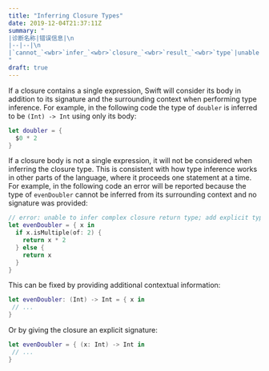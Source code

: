 ```yaml
---
title: "Inferring Closure Types"
date: 2019-12-04T21:37:11Z
summary: "
|诊断名称|错误信息|\n
|--|--|\n
|`cannot_`<wbr>`infer_`<wbr>`closure_`<wbr>`result_`<wbr>`type`|unable to infer [complex] closure return type; add explicit type to disambiguate|
"
draft: true
---
```


If a closure contains a single expression, Swift will consider its body in addition to its signature and the surrounding context when performing type inference. For example, in the following code the type of `doubler` is inferred to be `(Int) -> Int` using only its body:

```swift
let doubler = {
  $0 * 2
}
```

If a closure body is not a single expression, it will not be considered when inferring the closure type. This is consistent with how type inference works in other parts of the language, where it proceeds one statement at a time. For example, in the following code an error will be reported because the type of `evenDoubler` cannot be inferred from its surrounding context and no signature was provided:

```swift
// error: unable to infer complex closure return type; add explicit type to disambiguate
let evenDoubler = { x in
  if x.isMultiple(of: 2) {
    return x * 2
  } else {
    return x
  }
}
```

This can be fixed by providing additional contextual information:

```swift
let evenDoubler: (Int) -> Int = { x in
 // ...
}
```

Or by giving the closure an explicit signature:

```swift
let evenDoubler = { (x: Int) -> Int in
 // ...
}
```
